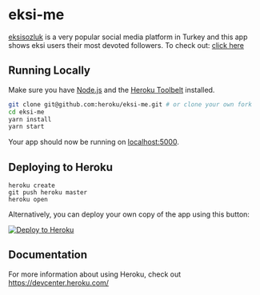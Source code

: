 # eksi-me

[eksisozluk](https://www.eksisozluk.com/) is a very popular social media platform in Turkey and this app shows eksi users their most devoted followers.
To check out: [click here](https://eksi-me.herokuapp.com/)

## Running Locally

Make sure you have [Node.js](http://nodejs.org/) and the [Heroku Toolbelt](https://toolbelt.heroku.com/) installed.

```sh
git clone git@github.com:heroku/eksi-me.git # or clone your own fork
cd eksi-me
yarn install
yarn start
```

Your app should now be running on [localhost:5000](http://localhost:5000/).

## Deploying to Heroku

```
heroku create
git push heroku master
heroku open
```

Alternatively, you can deploy your own copy of the app using this button:

[![Deploy to Heroku](https://www.herokucdn.com/deploy/button.png)](https://heroku.com/deploy)

## Documentation

For more information about using Heroku, check out https://devcenter.heroku.com/
